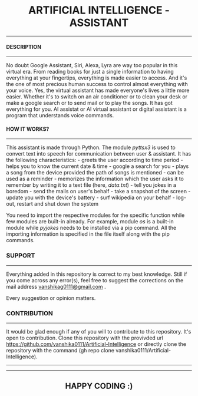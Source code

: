 # <center> **ARTIFICIAL INTELLIGENCE - ASSISTANT** </center>
---

#### **DESCRIPTION**
---

No doubt Google Assistant, Siri, Alexa, Lyra are way too popular in this virtual era.
From reading books for just a single information to having everything at your fingertips, everything is made easier to access.
And it's the one of most precious human success to control almost everything with your voice.
Yes, the virtual assistant has made everyone's lives a little more easier.
Whether it's to switch on an air conditioner or to clean your desk or make a google search or to send mail or to play the songs.
It has got everything for you. 
AI assistat or AI virtual assistant or digital assistant is a program that understands voice commands.

#### **HOW IT WORKS?**
---

This assistant is made through Python. The module *pyttsx3* is used to convert text into speech for communication between user & assistant.
It has the following characteristics:
    - greets the user according to time period
    - helps you to know the current date & time
    - google a search for you
    - plays a song from the device provided the path of songs is mentioned
    - can be used as a reminder
    - memorizes the information which the user asks it to remember by writing it to a text file (here, *data.txt*)
    - tell you jokes in a boredom
    - send the mails on user's behalf
    - take a snapshot of the screen
    - update you with the device's battery
    - surf wikipedia on your behalf
    - log-out, restart and shut down the system 

You need to import the respective modules for the specific function while few modules are built-in already. 
For example, module *os* is a built-in module while *pyjokes* needs to be installed via a pip command.
All the importing information is specified in the file itself along with the pip commands.

### **SUPPORT**
---

Everything added in this repository is correct to my best knowledge.
Still if you come across any error(s), feel free to suggest the corrections on the mail address vanshikag0111@gmail.com .

Every suggestion or opinion matters.

### **CONTRIBUTION**
---

It would be glad enough if any of you will to contribute to this repository.
It's open to contribution. 
Clone this repository with the provivded url https://github.com/vanshika0111/Artificial-Intelligence
or directly clone the repository with the command (gh repo clone vanshika0111/Artificial-Intelligence).

---
---
## <center> **HAPPY CODING :)** </center>
